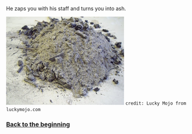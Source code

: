 He zaps you with his staff and turns you into ash. 

![ashes](../images/lit/ashes.jpg)
`credit: Lucky Mojo from luckymojo.com`

### [Back to the beginning](../beginning.md)